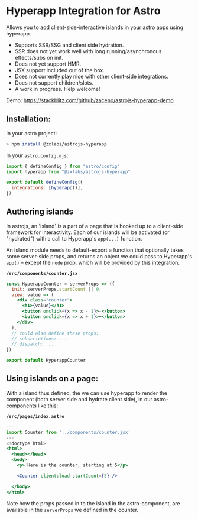 # Hyperapp Integration for Astro

Allows you to add client-side-interactive islands in your astro apps using hyperapp.

- Supports SSR/SSG and client side hydration.
- SSR does not yet work well with long running/asynchronous effects/subs on init.
- Does not yet support HMR.
- JSX support included out of the box.
- Does not currently play nice with other client-side integrations.
- Does not support children/slots.
- A work in progress. Help welcome!

Demo: https://stackblitz.com/github/zaceno/astrojs-hyperapp-demo

## Installation:

In your astro project:

```sh
> npm install @zxlabs/astrojs-hyperapp
```

In your `astro.config.mjs`:

```js
import { defineConfig } from "astro/config"
import hyperapp from "@zxlabs/astrojs-hyperapp"

export default defineConfig({
  integrations: [hyperapp()],
})
```

## Authoring islands

In astrojs, an 'island' is a part of a page that is hooked up to a client-side framework
for interactivity. Each of our islands will be activated (or "hydrated") with a call to
Hyperapp's `app(...)` function.

An island module needs to default-export a function that optionally takes some server-side
props, and returns an object we could pass to Hyperapp's `app()` – except the `node` prop,
which will be provided by this integration.

**`/src/components/counter.jsx`**

```jsx
const HyperappCounter = serverProps => ({
  init: serverProps.startCount || 0,
  view: value => (
    <div class="counter">
      <h1>{value}</h1>
      <button onclick={x => x - 1}>-</button>
      <button onclick={x => x + 1}>+</button>
    </div>
  ),
  // could also define these props:
  // subscriptions: ...
  // dispatch: ...
})

export default HyperappCounter
```

## Using islands on a page:

With a island thus defined, the we can use hyperapp
to render the component (both server side and hydrate
client side), in our astro-components like this:

**`/src/pages/index.astro`**

```jsx
---
import Counter from '../components/counter.jsx'
---
<!doctype html>
<html>
  <head></head>
  <body>
    <p> Here is the counter, starting at 5</p>

    <Counter client:load startCount={5} />

  </body>
</html>
```

Note how the props passed in to the island in the astro-component,
are available in the `serverProps` we defined in the counter.
